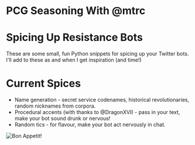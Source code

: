 # PCG Seasoning With @mtrc
# Spicing Up Resistance Bots

These are some small, fun Python snippets for spicing up your Twitter bots. I'll add to these as and when I get inspiration (and time!)

# Current Spices
+ Name generation - secret service codenames, historical revolutionaries, random nicknames from corpora.
+ Procedural accents (with thanks to @DragonXVI) - pass in your text, make your bot sound drunk or nervous!
+ Random tics - for flavour, make your bot act nervously in chat.

![Bon Appetit!](http://i.imgur.com/665HUry.png)